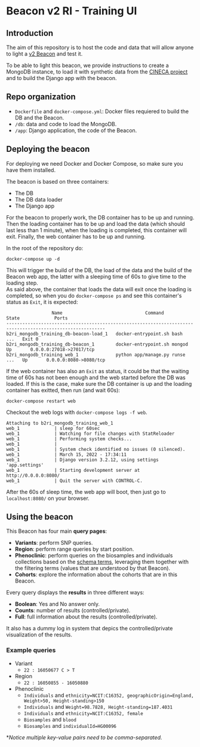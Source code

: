 # Beacon v2 RI - Training UI

## Introduction
The aim of this repository is to host the code and data that will allow anyone to light a [v2 Beacon](https://b2ri-documentation.readthedocs.io/en/latest/what_is_beacon/) and test it.  

To be able to light this beacon, we provide instructions to create a MongoDB instance, to load it with synthetic data from the [CINECA project](https://www.cineca-project.eu/cineca-synthetic-datasets) and to build the Django app with the beacon.  

## Repo organization
- `Dockerfile` and `docker-compose.yml`: Docker files requiered to build the DB and the Beacon.
- `/db`: data and code to load the MongoDB.
- `/app`: Django application, the code of the Beacon.


## Deploying the beacon
For deploying we need Docker and Docker Compose, so make sure you have them installed. 

The beacon is based on three containers:  
- The DB
- The DB data loader
- The Django app

For the beacon to properly work, the DB container has to be up and running. Then the loading container has to be up and load the data (which should last less than 1 minute), when the loading is completed, this container will exit. Finally, the web container has to be up and running.  

In the root of the repository do:
```
docker-compose up -d
```
This will trigger the build of the DB, the load of the data and the build of the Beacon web app, the latter with a sleeping time of 60s to give time to the loading step.  
As said above, the container that loads the data will exit once the loading is completed, so when you do `docker-compose ps` and see this container's status as `Exit`, it is expected:
```
                 Name                               Command               State             Ports          
-----------------------------------------------------------------------------------------------------------
b2ri_mongodb_training_db-beacon-load_1   docker-entrypoint.sh bash  ...   Exit 0                           
b2ri_mongodb_training_db-beacon_1        docker-entrypoint.sh mongod      Up       0.0.0.0:27018->27017/tcp
b2ri_mongodb_training_web_1              python app/manage.py runse ...   Up       0.0.0.0:8080->8080/tcp  
```

If the web container has also an `Exit` as status, it could be that the waiting time of 60s has not been enough and the web started before the DB was loaded. If this is the case, make sure the DB container is up and the loading container has exitted, then run (and wait 60s):
```
docker-compose restart web
```

Checkout the web logs with `docker-compose logs -f web`. 

```
Attaching to b2ri_mongodb_training_web_1
web_1             | sleep for 60sec
web_1             | Watching for file changes with StatReloader
web_1             | Performing system checks...
web_1             | 
web_1             | System check identified no issues (0 silenced).
web_1             | March 15, 2022 - 17:34:11
web_1             | Django version 3.2.12, using settings 'app.settings'
web_1             | Starting development server at http://0.0.0.0:8080/
web_1             | Quit the server with CONTROL-C.
```

After the 60s of sleep time, the web app will boot, then just go to `localhost:8080/` on your browser.  

## Using the beacon
This Beacon has four main __query pages__:  
- __Variants__: perform SNP queries.
- __Region__: perform range queries by start position.
- __Phenoclinic__: perform queries on the biosamples and individuals collections based on the [schema terms](http://docs.genomebeacons.org/schemas-md/individuals_defaultSchema/), leveraging them together with the filtering terms (values that are understood by that Beacon). 
- __Cohorts__: explore the information about the cohorts that are in this Beacon.

Every query displays the __results__ in three different ways:  
- __Boolean__: Yes and No answer only.
- __Counts__: number of results (controlled/private).
- __Full__: full information about the results (controlled/private).


It also has a dummy log in system that depics the controlled/private visualization of the results.  

### Example queries
- Variant
  - `22 : 16050677 C > T`
- Region
  - `22 : 16050855 - 16050880`
- Phenoclinic
  - `Individuals` and `ethnicity=NCIT:C16352, geographicOrigin=England, Weight>50, Height-standing>150`
  - `Individuals` and `Weight=98.7828, Height-standing=187.4031`
  - `Individuals` and `ethnicity=NCIT:C16352, female`
  - `Biosamples` and `blood`
  - `Biosamples` and `individualId=HG00096`

\*_Notice multiple key-value pairs need to be comma-separated._